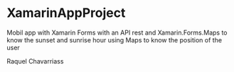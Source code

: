 # XamarinAppProject
Mobil app with Xamarin Forms with an API rest and Xamarin.Forms.Maps to know the sunset and sunrise hour using Maps to know the position of the user

Raquel Chavarriass
